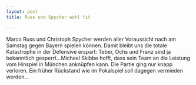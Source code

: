```yaml
---
layout: post
title: Russ und Spycher wohl fit

---
```


Marco Russ und Christoph Spycher werden aller Voraussicht nach am Samstag gegen Bayern spielen können. Damit bleibt uns die totale Katastrophe in der Defensive erspart: Teber, Ochs und Franz sind ja bekanntlich gesperrt...Michael Skibbe hofft, dass sein Team an die Leistung vom Hinspiel in München anknüpfen kann. Die Partie ging nur knapp verloren. Ein früher Rückstand wie im Pokalspiel soll dagegen vermieden werden...


